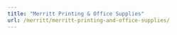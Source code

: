 ```yaml
---
title: "Merritt Printing & Office Supplies"
url: /merritt/merritt-printing-and-office-supplies/
---
```

